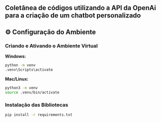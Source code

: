 
## Coletânea de códigos utilizando a API da OpenAi para a criação de um chatbot personalizado

## ⚙️ Configuração do Ambiente

### Criando e Ativando o Ambiente Virtual

**Windows:**
```bash
python -m venv 
.venv\Scripts\activate
```

**Mac/Linux:**
```bash
python3 -m venv
source .venv/bin/activate
```

### Instalação das Bibliotecas

```bash
pip install -r requirements.txt
```